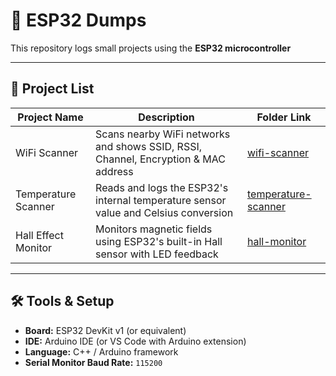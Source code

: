 # 🔧 ESP32 Dumps

This repository logs small projects using the **ESP32 microcontroller**

---

## 📂 Project List

| Project Name         | Description                            | Folder Link                  |
|----------------------|----------------------------------------|------------------------------|
| WiFi Scanner         | Scans nearby WiFi networks and shows SSID, RSSI, Channel, Encryption & MAC address | [wifi-scanner](./wifi-scanner) |
| Temperature Scanner  | Reads and logs the ESP32's internal temperature sensor value and Celsius conversion | [temperature-scanner](./temperature-scanner) |
| Hall Effect Monitor  | Monitors magnetic fields using ESP32's built-in Hall sensor with LED feedback | [hall-monitor](./hall-monitor) |

---

## 🛠️ Tools & Setup

- **Board:** ESP32 DevKit v1 (or equivalent)
- **IDE:** Arduino IDE (or VS Code with Arduino extension)
- **Language:** C++ / Arduino framework
- **Serial Monitor Baud Rate:** `115200`
